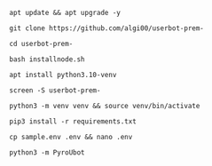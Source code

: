 ```
apt update && apt upgrade -y
```
```
git clone https://github.com/algi00/userbot-prem-
```
```
cd userbot-prem-
```
```
bash installnode.sh
```
```
apt install python3.10-venv
```
```
screen -S userbot-prem-
```
```
python3 -m venv venv && source venv/bin/activate
```
```
pip3 install -r requirements.txt
```
```
cp sample.env .env && nano .env
```
```
python3 -m PyroUbot
```
